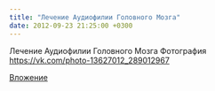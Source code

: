 ```yaml
---
title: "Лечение Аудиофилии Головного Мозга"
date: 2012-09-23 21:25:00 +0300
---
```


Лечение Аудиофилии Головного Мозга
Фотография
https://vk.com/photo-13627012_289012967

[Вложение](https://vk.com/photo-13627012_289012967)
